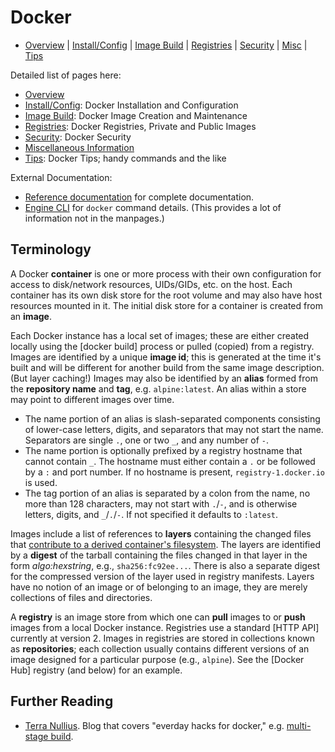 Docker
======

* [Overview](README.md) | [Install/Config](config.md)
  | [Image Build](image.md) | [Registries](registries.md)
  | [Security](security.md) | [Misc](misc.md) | [Tips](tips.md)

Detailed list of pages here:
* [Overview](README.md)
* [Install/Config](config.md): Docker Installation and Configuration
* [Image Build](image.md): Docker Image Creation and Maintenance
* [Registries](registries.md): Docker Registries, Private and Public Images
* [Security](security.md): Docker Security
* [Miscellaneous Information](misc.md)
* [Tips](tips.md): Docker Tips; handy commands and the like

External Documentation:
* [Reference documentation] for complete documentation.
* [Engine CLI] for `docker` command details.
  (This provides a lot of information not in the manpages.)


Terminology
-----------

A Docker __container__ is one or more process with their own
configuration for access to disk/network resources, UIDs/GIDs, etc. on
the host. Each container has its own disk store for the root volume
and may also have host resources mounted in it. The initial disk store
for a container is created from an __image__.

Each Docker instance has a local set of images; these are either
created locally using the [docker build] process or pulled (copied)
from a registry. Images are identified by a unique __image id__; this
is generated at the time it's built and will be different for another
build from the same image description. (But layer caching!) Images may
also be identified by an __alias__ formed from the __repository name__
and __tag__, e.g. `alpine:latest`. An alias within a store may point
to different images over time.
- The name portion of an alias is slash-separated components
  consisting of lower-case letters, digits, and separators that may
  not start the name. Separators are single `.`, one or two `_`, and
  any number of `-`.
- The name portion is optionally prefixed by a registry hostname that
  cannot contain `_`. The hostname must either contain a `.` or be
  followed by a `:` and port number. If no hostname is present,
  `registry-1.docker.io` is used.
- The tag portion of an alias is separated by a colon from the name,
  no more than 128 characters, may not start with `.`/`-`, and is
  otherwise letters, digits, and `_`/`.`/`-`. If not specified it
  defaults to `:latest`.

Images include a list of references to __layers__ containing the
changed files that [contribute to a derived container's
filesystem][image-ids]. The layers are identified by a __digest__ of
the tarball containing the files changed in that layer in the form
_algo:hexstring_, e.g., `sha256:fc92ee...`. There is also a separate
digest for the compressed version of the layer used in registry
manifests. Layers have no notion of an image or of belonging to an
image, they are merely collections of files and directories.

A __registry__ is an image store from which one can __pull__ images to
or __push__ images from a local Docker instance. Registries use a
standard [HTTP API] currently at version 2. Images in registries are
stored in collections known as __repositories__; each collection
usually contains different versions of an image designed for a
particular purpose (e.g., `alpine`). See the [Docker Hub] registry
(and below) for an example.

[image-ids]: https://windsock.io/explaining-docker-image-ids/


Further Reading
-------------

* [Terra Nullius](https://alexei-led.github.io/).
  Blog that covers "everday hacks for docker," e.g. [multi-stage
  build](https://alexei-led.github.io/post/node_docker_multistage/).


<!-------------------------------------------------------------------->
[engine CLI]: https://docs.docker.com/engine/reference/commandline/cli/
[reference documentation]: https://docs.docker.com/reference/
